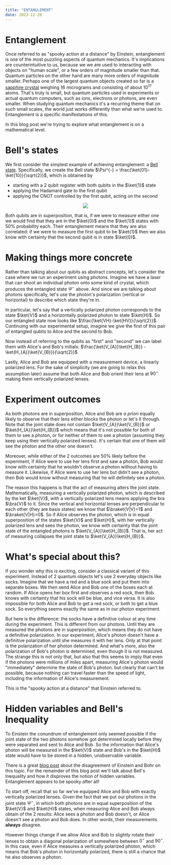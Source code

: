 ```yaml
---
title: "ENTANGLEMENT"
date: 2023-12-28
---
```


# Entanglement

Once referred to as "spooky action at a distance" by Einstein, entanglement is one of the most puzzling aspects of quantum mechanics. 
It's implications are counterintuitive to us, because we we are used to interacting with objects on "human scale", or a few orders of magnitude smaller than that. 
Quantum particles on the other hand are many more orders of magnitude smaller. 
Perhaps one of the largest quantum objects created so far is a [sapphire crystal](https://www.scientificamerican.com/article/physicists-create-biggest-ever-schroedingers-cat/) weighing 16 micrograms and consisting of about $10^{17}$ atoms. 
That's truly is small, but quantum particles used in experiments or actual quantum computers, such as ions, electrons or photons, are even smaller. 
When studying quantum mechanics it's a recurring theme that on such small scales, the world just works differently than what we're used to. 
Entanglement is a specific manifestations of this.

In this blog post we're trying to explore what entanglement is on a mathematical level.

# Bell's states

We first consider the simplest example of achieving entanglement: a [Bell state](https://en.wikipedia.org/wiki/Bell_state). 
Specifically, we create the Bell state $\Psi^{-} = \frac{\ket{01}-\ket{10}}{\sqrt{2}}$, which is obtained by 
- starting with a 2 qubit register with both qubits in the $\ket{1}$ state
- applying the Hadamard gate to the first qubit
- applying the CNOT controlled by the first qubit, acting on the second
<p align="center">
<img src="https://upload.wikimedia.org/wikipedia/commons/f/fc/The_Hadamard-CNOT_transform_on_the_zero-state.png" />
</p>

Both qubits are in superposition, that is, if we were to measure either one we would find that they are in the $\ket{0}$ and the $\ket{1}$ states with 50% probability each.
Their entanglement means that they are also correlated: if we were to measure the first qubit to be $\ket{1}$ then we also know with certainty that the second qubit is in state $\ket{0}$.

# Making things more concrete
Rather than talking about our qubits as abstract concepts, let's consider the case where we run an experiment using photons. 
Imagine we have a laser that can shoot an individual photon onto some kind of crystal, which produces the entangled state $\Psi^{-}$ above.
And since we are talking about photons specifically, let's use the photon's polarization (vertical or horizontal) to describe which state they're in.

In particular, let's say that a vertically polarized photon corresponds to the state $\ket{V}$ and a horizontally polarized photon to state $\ket{H}$. So our entangled state now looks like $\frac{\ket{VH}-\ket{HV}}{\sqrt{2}}$.
Continuing with our experimental setup, imagine we give the first of this pair of entangled qubits to Alice and the second to Bob.

Now instead of referring to the qubits as "first" and "second" we can label them with Alice's and Bob's initials: $\frac{\ket{V_{A}}\ket{H_{B}} - \ket{H_{A}}\ket{V_{B}}}{\sqrt{2}}$ 

Lastly, Alice and Bob are equipped with a measurement device, a linearly polarized lens.
For the sake of simplicity (we are going to relax this assumption later) assume that both Alice and Bob orient their lens at $90^{\circ}$ making them vertically polarized lenses.

# Experiment outcomes
As both photons are in superposition, Alice and Bob are *a priori* equally likely to observe that their lens either blocks the photon or let's it through.
Note that the joint state does not contain $\ket{V_{A}}\ket{V_{B}}$ or $\ket{H_{A}}\ket{H_{B}}$ which means that it's not possible for both of them to see a photon, or for neither of them to see a photon (assuming they keep using their vertically polarized lenses). It's certain that one of them will see the photon and the other one doesn't.

Moreover, while either of the 2 outcomes are 50% likely before the experiment, if Alice were to use her lens first and saw a photon, Bob would know with certainty that he wouldn't observe a photon without having to measure it. Likewise, if Alice were to use her lens but didn't see a photon, then Bob would know without measuring that he will definitely see a photon.

The reason this happens is that the act of measuring alters the joint state. Mathematically, measuring a vertically polarized photon, which is described by the ket $\ket{V}$, with a vertically polarized lens means applying the bra $\bra{V}$ to it. Since the vertical and horizontal lenses are perpendicular to each other (they are basis states) we know that $\braket{V|V}=1$ and $\braket{V|H}=0$. So if Alice observes the photon, which is in equal superposition of the states $\ket{V}$ and $\ket{H}$, with her vertically polarized lens and sees the photon, we know with certainty that the joint state of the entangled photons is $\ket{V_{A}}\ket{H_{B}}$. That is, her act of measuring collapses the joint state to $\ket{V_{A}}\ket{H_{B}}$.

# What's special about this?
If you wonder why this is exciting, consider a classical variant of this experiment. Instead of 2 quantum objects let's use 2 everyday objects like socks. Imagine that we have a red and a blue sock and put them into separate boxes. We then send Alice and Bob one of the boxes each at random. If Alice opens her box first and observes a red sock, then Bob knows with certainty that his sock will be blue, and vice versa. It is also impossible for both Alice and Bob to get a red sock, or both to get a blue sock. So everything seems exactly the same as in our photon experiment. 

But here is the difference: the socks have a definitive colour at any time during the experiment. This is different from our photons. Until they are measured the photons are in superposition, which means they do not have a definitive polarization. In our experiment, Alice's photon doesn't have a definitive polarization until she measures it with her lens. Only at that point is the polarization of her photon determined. And what's more, also the polarization of Bob's photon is determined, even though it is not measured. The strange this is not only that, but also that this seems to imply that even if the photons were millions of miles apart, measuring Alice's photon would "immediately" determine the state of Bob's photon. but clearly that can't be possible, because nothing can travel faster than the speed of light, including the information of Alice's measurement.

This is the "spooky action at a distance" that Einstein referred to.

# Hidden variables and Bell's Inequality
To Einstein the conundrum of entanglement only seemed possible if the joint state of the two photons somehow got determined locally before they were separated and sent to Alice and Bob. So the information that Alice's photon will be measured in the $\ket{V}$ state and Bob's in the $\ket{H}$ state would have to be stored in a hidden, unobservable variable.

There is a great [blog post](https://www.sciencenews.org/blog/context/entanglement-spooky-not-action-distance) about the disagreement of Einstein and Bohr on this topic. For the remainder of this blog post we'll talk about Bell's Inequality and how it disproves the notion of hidden variables. Entanglement appears to be spooky after all!

To start off, recall that so far we've equipped Alice and Bob with exactly vertically polarized lenses. Given the fact that we put our photons in the joint state $\Psi^{-}$, in which both photons are in equal superposition of the $\ket{V}$ and $\ket{H}$ states, when measuring Alice and Bob always obtain of the 2 results: Alice sees a photon and Bob doesn't, or Alice doesn't see a photon and Bob does. In other words, their measurements __always__ disagree.

However things change if we allow Alice and Bob to slightly rotate their lenses to obtain a diagonal polarization of somewhere between $0^{\circ}$ and $90^{\circ}$. In this case, even if Alice measures a vertically polarized photon, which means that Bob's photon in horizontally polarized, there is still a chance that he also observes a photon.
